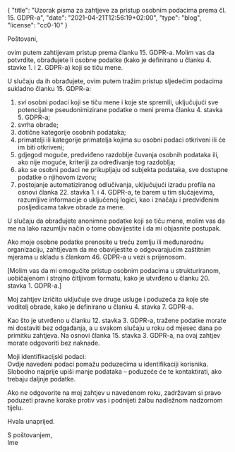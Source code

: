 {
    "title": "Uzorak pisma za zahtjeve za pristup osobnim podacima prema čl. 15. GDPR-a",
    "date": "2021-04-21T12:56:19+02:00",
    "type": "blog",
    "license": "cc0-10"
}

<div class="blog-letter">
<p>Poštovani,</p>

<p>ovim putem zahtijevam pristup prema članku 15. GDPR-a. Molim vas da potvrdite, obrađujete li osobne podatke (kako je definirano u članku 4. stavke 1. i 2. GDPR-a) koji se tiču mene.</p>

<p>U slučaju da ih obrađujete, ovim putem tražim pristup sljedećim podacima sukladno članku 15. GDPR-a:</p>
<ol>
<li><em>svi</em> osobni podaci koji se tiču mene i koje ste spremili, uključujući sve potencijalne pseudonimizirane podatke o meni prema članku 4. stavka 5. GDPR-a;</li>
<li>svrha obrade;</li>
<li>dotične kategorije osobnih podataka;</li>
<li>primatelji ili kategorije primatelja kojima su osobni podaci otkriveni ili će im biti otkriveni;</li>
<li>gdjegod moguće, predviđeno razdoblje čuvanja osobnih podataka ili, ako nije moguće, kriteriji za određivanje tog razdoblja;</li>
<li>ako se osobni podaci ne prikupljaju od subjekta podataka, sve dostupne podatke o njihovom izvoru;</li>
<li>postojanje automatiziranog odlučivanja, uključujući izradu profila na osnovi članka 22. stavka 1. i 4. GDPR-a, te barem u tim slučajevima, razumljive informacije o uključenoj logici, kao i značaju i predviđenim posljedicama takve obrade za mene.</li>
</ol>

<p>U slučaju da obrađujete anonimne podatke koji se tiču mene, molim vas da me na lako razumljiv način o tome obavijestite i da mi objasnite postupak.</p>

<p>Ako moje osobne podatke prenosite u treću zemlju ili međunarodnu organizaciju, zahtijevam da me obavijestite o odgovarajućim zaštitnim mjerama u skladu s člankom 46. GDPR-a u vezi s prijenosom.</p>

<p>[Molim vas da mi omogućite pristup osobnim podacima u strukturiranom, uobičajenom i strojno čitljivom formatu, kako je utvrđeno u članku 20. stavka 1. GDPR-a.]</p>

<p>Moj zahtjev izričito uključuje sve druge usluge i poduzeća za koje ste voditelj obrade, kako je definirano u članku 4. stavka 7. GDPR-a.</p>

<p>Kao što je utvrđeno u članku 12. stavka 3. GDPR-a, tražene podatke morate mi dostaviti bez odgađanja, a u svakom slučaju u roku od mjesec dana po primitku zahtjeva. Na osnovi članka 15. stavka 3. GDPR-a, na ovaj zahtjev morate odgovoriti bez naknade.</p>

<p>Moji identifikacijski podaci:<br>
<span class="blog-letter-fill-in">Ovdje navedeni podaci pomažu poduzećima u identifikaciji korisnika. Slobodno najprije upiši manje podataka – poduzeće će te kontaktirati, ako trebaju daljnje podatke.</span></p>

<p>Ako ne odgovorite na moj zahtjev u navedenom roku, zadržavam si pravo poduzeti pravne korake protiv vas i podnijeti žalbu nadležnom nadzornom tijelu.</p>

<p>Hvala unaprijed.</p>

<p>S poštovanjem,<br>
<span class="blog-letter-fill-in">Ime</span></p>
</div>
